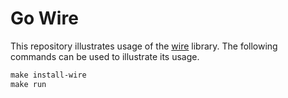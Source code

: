 # Go Wire

This repository illustrates usage of the [wire](https://github.com/google/wire)
library. The following commands can be used to illustrate its usage.

```Makefile
make install-wire
make run
```
